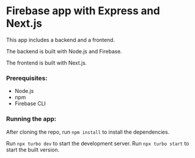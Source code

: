 # Firebase app with Express and Next.js

This app includes a backend and a frontend.

The backend is built with Node.js and Firebase.

The frontend is built with Next.js.

### Prerequisites:

- Node.js
- npm
- Firebase CLI

### Running the app:

After cloning the repo, run `npm install` to install the dependencies.

Run `npx turbo dev` to start the development server.
Run `npx turbo start` to start the built version.
